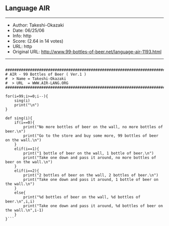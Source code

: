 
## Language AIR ##
---
- Author: Takeshi-Okazaki
- Date: 06/25/06
- Info: http
- Score:  (2.64 in 14 votes)
- URL: http
- Original URL: http://www.99-bottles-of-beer.net/language-air-1193.html
---

```#!/usr/local/bin/air

#############################################################################
# AIR - 99 Bottles of Beer ( Ver.1 )
#  > Name = Takeshi-Okazaki
#  > URL  = WWW.AIR-LANG.ORG
#############################################################################

for(i=99;i>=0;i--){
	sing(i)
	print("\n")
}

def sing(i){
	if(i==0){
		print("No more bottles of beer on the wall, no more bottles of beer.\n")
		print("Go to the store and buy some more, 99 bottles of beer on the wall.\n")
	}
	elif(i==1){
		print("1 bottle of beer on the wall, 1 bottle of beer.\n")
		print("Take one down and pass it around, no more bottles of beer on the wall.\n")
	}
	elif(i==2){
		print("2 bottles of beer on the wall, 2 bottles of beer.\n")
		print("Take one down and pass it around, 1 bottle of beer on the wall.\n")
	}
	else{
		print("%d bottles of beer on the wall, %d bottles of beer.\n",i,i)
		print("Take one down and pass it around, %d bottles of beer on the wall.\n",i-1)
	}
}```